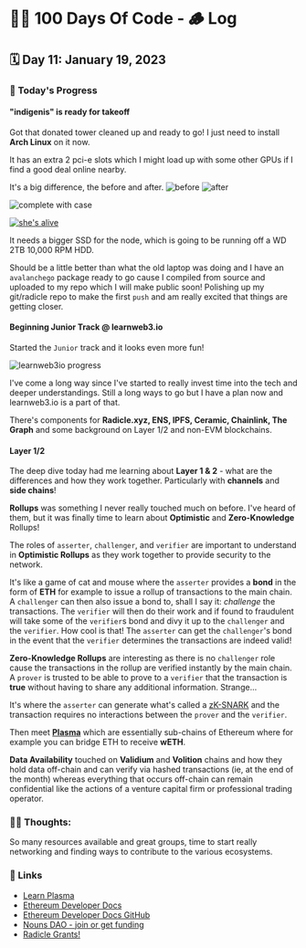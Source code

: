 # 👨‍💻 100 Days Of Code - 🪵 Log

## 🗓️ Day 11: January 19, 2023

### **🥵 Today's Progress**
#### "indigenis" is ready for takeoff
Got that donated tower cleaned up and ready to go! I just need to install **Arch Linux** on it now.

It has an extra 2 pci-e slots which I might load up with some other GPUs if I find a good deal online nearby.

It's a big difference, the before and after.
![before](https://imgur.com/6k0z8rb.png)
![after](https://imgur.com/KPH6Ato.png)

![complete with case](https://imgur.com/aNbYBg1.png)

[![she's alive](https://imgur.com/1OZlJIf.png)](https://imgur.com/1OZlJIf)

It needs a bigger SSD for the node, which is going to be running off a WD 2TB 10,000 RPM HDD.

Should be a little better than what the old laptop was doing and I have an `avalanchego` package ready to go cause I compiled from source and uploaded to my repo which I will make public soon! Polishing up my git/radicle repo to make the first `push` and am really excited that things are getting closer.

#### Beginning Junior Track @ learnweb3.io
Started the `Junior` track and it looks even more fun!

![learnweb3io progress](https://imgur.com/ADIHcmn.png)

I've come a long way since I've started to really invest time into the tech and deeper understandings. Still a long ways to go but I have a plan now and learnweb3.io is a part of that.

There's components for **Radicle.xyz, ENS, IPFS, Ceramic, Chainlink, The Graph** and some background on Layer 1/2 and non-EVM blockchains.

#### Layer 1/2
The deep dive today had me learning about **Layer 1 & 2** - what are the differences and how they work together. Particularly with **channels** and **side chains**!

**Rollups** was something I never really touched much on before. I've heard of them, but it was finally time to learn about **Optimistic** and **Zero-Knowledge** Rollups!

The roles of `asserter`, `challenger`, and `verifier` are important to understand in **Optimistic Rollups** as they work together to provide security to the network.

It's like a game of cat and mouse where the `asserter` provides a **bond** in the form of **ETH** for example to issue a rollup of transactions to the main chain. A `challenger` can then also issue a bond to, shall I say it: *challenge* the transactions. The `verifier` will then do their work and if found to fraudulent will take some of the `verifier`s bond and divy it up to the `challenger` and the `verifier`. How cool is that! The `asserter` can get the `challenger`'s bond in the event that the `verifier` determines the transactions are indeed valid!

**Zero-Knowledge Rollups** are interesting as there is no `challenger` role cause the transactions in the rollup are verified instantly by the main chain. A `prover` is trusted to be able to prove to a `verifier` that the transaction is **true** without having to share any additional information. Strange...

It's where the `asserter` can generate what's called a [zK-SNARK](https://en.wikipedia.org/wiki/Non-interactive_zero-knowledge_proof) and the transaction requires no interactions between the `prover` and the `verifier`.

Then meet [**Plasma**](https://ethereum.org/en/developers/docs/scaling/plasma/) which are essentially sub-chains of Ethereum where for example you can bridge ETH to receive **wETH**.

**Data Availability** touched on **Validium** and **Volition** chains and how they hold data off-chain and can verify via hashed transactions (ie, at the end of the month) whereas everything that occurs off-chain can remain confidential like the actions of a venture capital firm or professional trading operator.

### **😶‍🌫 Thoughts:**
So many resources available and great groups, time to start really networking and finding ways to contribute to the various ecosystems.

### **🔗 Links**
 - [Learn Plasma](https://www.learnplasma.org/en/)
 - [Ethereum Developer Docs](https://ethereum.org/en/developers/docs/)
 - [Ethereum Developer Docs GitHub](https://github.com/ethereum/ethereum-org-website/tree/dev/src/content/developers)
 - [Nouns DAO - join or get funding](https://nouns.wtf/)
 - [Radicle Grants!](https://forest-text-046.notion.site/Radicle-Grants-cf58bc44342d4e2f84605a701f41a137)